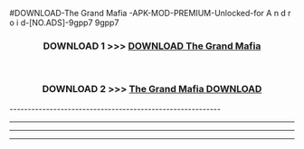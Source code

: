 #DOWNLOAD-The Grand Mafia -APK-MOD-PREMIUM-Unlocked-for A n d r o i d-[NO.ADS]-9gpp7 9gpp7 



<div align="center">

<h3>DOWNLOAD 1 >>> <a href="https://t.co/FKmqrqFo6t??judul=The Grand Mafia ">DOWNLOAD The Grand Mafia </a></h3><br>

<h3>DOWNLOAD 2 >>> <a href="https://t.co/FKmqrqFo6t??judul=The Grand Mafia ">The Grand Mafia  DOWNLOAD </a></h3>

</div>
----------------------------------------------------------

----------------------------------------------------------

----------------------------------------------------------

----------------------------------------------------------



